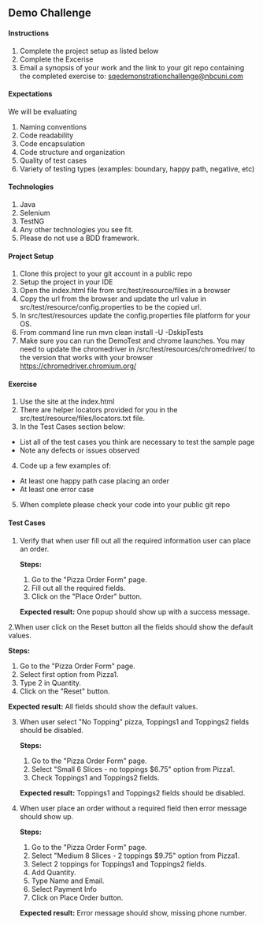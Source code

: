 ## Demo Challenge

#### Instructions
1. Complete the project setup as listed below
2. Complete the Excerise
3. Email a synopsis of your work and the link to your git repo containing the completed exercise to: sqedemonstrationchallenge@nbcuni.com


#### Expectations
We will be evaluating
1. Naming conventions
2. Code readability
3. Code encapsulation
4. Code structure and organization
5. Quality of test cases
6. Variety  of testing types (examples: boundary, happy path, negative, etc) 


#### Technologies
1. Java
2. Selenium
3. TestNG
4. Any other technologies you see fit.
5. Please do not use a BDD framework.

#### Project Setup
1. Clone this project to your git account in a public repo
2. Setup the project in your IDE
3. Open the index.html file from src/test/resource/files in a browser
4. Copy the url from the browser and update the url value in src/test/resource/config.properties to be the copied url.
5. In src/test/resources update the config.properties file platform for your OS.
6. From command line run mvn clean install -U -DskipTests
7. Make sure you can run the DemoTest and chrome launches.  You may need to update the chromedriver in /src/test/resources/chromedriver/ to the version that works with your browser
   https://chromedriver.chromium.org/


#### Exercise
1. Use the site at the index.html
2. There are helper locators provided for you in the src/test/resource/files/locators.txt file.
3. In the Test Cases section below:
  - List all of the test cases you think are necessary to test the sample page
  - Note any defects or issues observed
4. Code up a few examples of:
  - At least one happy path case placing an order
  - At least one error case
5. When complete please check your code into your public git repo

#### Test Cases

1. Verify that when user fill out all the required information user can place an order.

   **Steps:**
   
      1. Go to the "Pizza Order Form" page.
      2. Fill out all the required fields.
      3. Click on the "Place Order" button.

   **Expected result:**
      One popup should show up with a success message.  


2.When user click on the Reset button all the fields should show the default values.

   **Steps:**

   1. Go to the "Pizza Order Form" page.
   2. Select first option from Pizza1.
   3. Type 2 in Quantity. 
   4. Click on the "Reset" button.

   **Expected result:**
   All fields should show the default values.

3. When user select "No Topping" pizza, Toppings1 and Toppings2 fields should be disabled.

   **Steps:**

   1. Go to the "Pizza Order Form" page.
   2. Select "Small 6 Slices - no toppings $6.75" option from Pizza1.
   3. Check Toppings1 and Toppings2 fields.

   **Expected result:**
   Toppings1 and Toppings2 fields should be disabled.


4. When user place an order without a required field then error message should show up.

   **Steps:**

   1. Go to the "Pizza Order Form" page.
   2. Select "Medium 8 Slices - 2 toppings $9.75" option from Pizza1.
   3. Select 2 toppings for Toppings1 and Toppings2 fields.
   4. Add Quantity.
   5. Type Name and Email.
   6. Select Payment Info 
   7. Click on Place Order button.

   **Expected result:**
   Error message should show, missing phone number.




